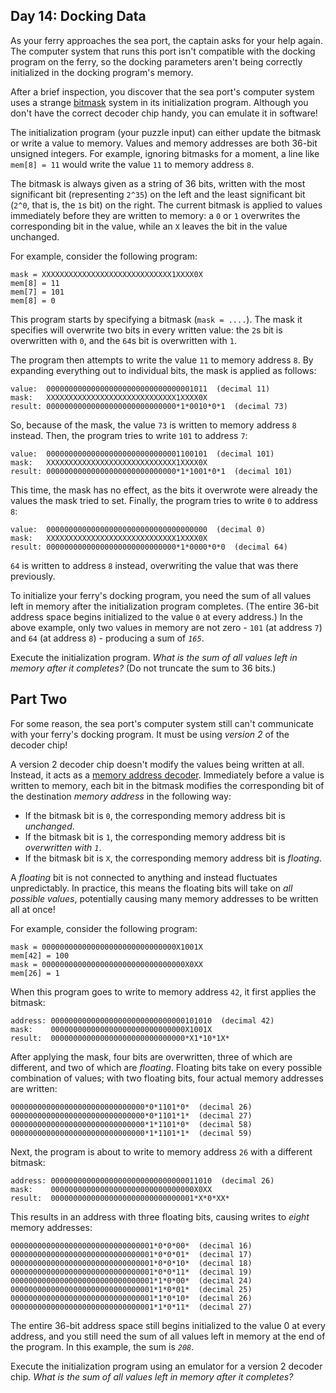 Day 14: Docking Data
--------------------

As your ferry approaches the sea port, the captain asks for your help again. The computer system that runs this port isn't compatible with the docking program on the ferry, so the docking parameters aren't being correctly initialized in the docking program's memory.


After a brief inspection, you discover that the sea port's computer system uses a strange [bitmask](https://en.wikipedia.org/wiki/Mask_(computing)) system in its initialization program. Although you don't have the correct decoder chip handy, you can emulate it in software!


The initialization program (your puzzle input) can either update the bitmask or write a value to memory. Values and memory addresses are both 36-bit unsigned integers. For example, ignoring bitmasks for a moment, a line like `mem[8] = 11` would write the value `11` to memory address `8`.


The bitmask is always given as a string of 36 bits, written with the most significant bit (representing `2^35`) on the left and the least significant bit (`2^0`, that is, the `1`s bit) on the right. The current bitmask is applied to values immediately before they are written to memory: a `0` or `1` overwrites the corresponding bit in the value, while an `X` leaves the bit in the value unchanged.


For example, consider the following program:



```
mask = XXXXXXXXXXXXXXXXXXXXXXXXXXXXX1XXXX0X
mem[8] = 11
mem[7] = 101
mem[8] = 0

```

This program starts by specifying a bitmask (`mask = ....`). The mask it specifies will overwrite two bits in every written value: the `2`s bit is overwritten with `0`, and the `64`s bit is overwritten with `1`.


The program then attempts to write the value `11` to memory address `8`. By expanding everything out to individual bits, the mask is applied as follows:



```
value:  000000000000000000000000000000001011  (decimal 11)
mask:   XXXXXXXXXXXXXXXXXXXXXXXXXXXXX1XXXX0X
result: 00000000000000000000000000000*1*0010*0*1  (decimal 73)

```

So, because of the mask, the value `73` is written to memory address `8` instead. Then, the program tries to write `101` to address `7`:



```
value:  000000000000000000000000000001100101  (decimal 101)
mask:   XXXXXXXXXXXXXXXXXXXXXXXXXXXXX1XXXX0X
result: 00000000000000000000000000000*1*1001*0*1  (decimal 101)

```

This time, the mask has no effect, as the bits it overwrote were already the values the mask tried to set. Finally, the program tries to write `0` to address `8`:



```
value:  000000000000000000000000000000000000  (decimal 0)
mask:   XXXXXXXXXXXXXXXXXXXXXXXXXXXXX1XXXX0X
result: 00000000000000000000000000000*1*0000*0*0  (decimal 64)

```

`64` is written to address `8` instead, overwriting the value that was there previously.


To initialize your ferry's docking program, you need the sum of all values left in memory after the initialization program completes. (The entire 36-bit address space begins initialized to the value `0` at every address.) In the above example, only two values in memory are not zero - `101` (at address `7`) and `64` (at address `8`) - producing a sum of *`165`*.


Execute the initialization program. *What is the sum of all values left in memory after it completes?* (Do not truncate the sum to 36 bits.)


Part Two
--------

For some reason, the sea port's computer system still can't communicate with your ferry's docking program. It must be using *version 2* of the decoder chip!


A version 2 decoder chip doesn't modify the values being written at all. Instead, it acts as a [memory address decoder](https://www.youtube.com/watch?v=PvfhANgLrm4). Immediately before a value is written to memory, each bit in the bitmask modifies the corresponding bit of the destination *memory address* in the following way:


* If the bitmask bit is `0`, the corresponding memory address bit is *unchanged*.
* If the bitmask bit is `1`, the corresponding memory address bit is *overwritten with `1`*.
* If the bitmask bit is `X`, the corresponding memory address bit is *floating*.


A *floating* bit is not connected to anything and instead fluctuates unpredictably. In practice, this means the floating bits will take on *all possible values*, potentially causing many memory addresses to be written all at once!


For example, consider the following program:



```
mask = 000000000000000000000000000000X1001X
mem[42] = 100
mask = 00000000000000000000000000000000X0XX
mem[26] = 1

```

When this program goes to write to memory address `42`, it first applies the bitmask:



```
address: 000000000000000000000000000000101010  (decimal 42)
mask:    000000000000000000000000000000X1001X
result:  000000000000000000000000000000*X1*10*1X*

```

After applying the mask, four bits are overwritten, three of which are different, and two of which are *floating*. Floating bits take on every possible combination of values; with two floating bits, four actual memory addresses are written:



```
000000000000000000000000000000*0*1101*0*  (decimal 26)
000000000000000000000000000000*0*1101*1*  (decimal 27)
000000000000000000000000000000*1*1101*0*  (decimal 58)
000000000000000000000000000000*1*1101*1*  (decimal 59)

```

Next, the program is about to write to memory address `26` with a different bitmask:



```
address: 000000000000000000000000000000011010  (decimal 26)
mask:    00000000000000000000000000000000X0XX
result:  00000000000000000000000000000001*X*0*XX*

```

This results in an address with three floating bits, causing writes to *eight* memory addresses:



```
00000000000000000000000000000001*0*0*00*  (decimal 16)
00000000000000000000000000000001*0*0*01*  (decimal 17)
00000000000000000000000000000001*0*0*10*  (decimal 18)
00000000000000000000000000000001*0*0*11*  (decimal 19)
00000000000000000000000000000001*1*0*00*  (decimal 24)
00000000000000000000000000000001*1*0*01*  (decimal 25)
00000000000000000000000000000001*1*0*10*  (decimal 26)
00000000000000000000000000000001*1*0*11*  (decimal 27)

```

The entire 36-bit address space still begins initialized to the value 0 at every address, and you still need the sum of all values left in memory at the end of the program. In this example, the sum is *`208`*.


Execute the initialization program using an emulator for a version 2 decoder chip. *What is the sum of all values left in memory after it completes?*


